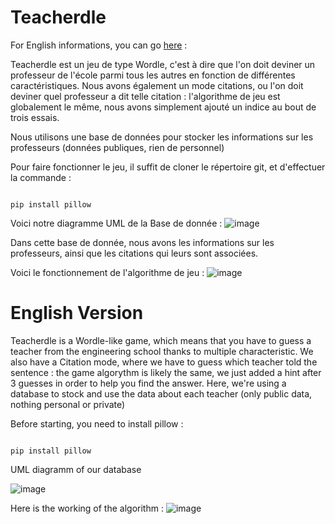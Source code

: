 # Teacherdle
For English informations, you can go [here](#English-Version) : 

Teacherdle est un jeu de type Wordle, c'est à dire que l'on doit deviner un professeur de l'école parmi tous les autres en fonction de différentes caractéristiques.
Nous avons également un mode citations, ou l'on doit deviner quel professeur a dit telle citation : l'algorithme de jeu est globalement le même, nous avons simplement ajouté un indice au bout de trois essais.

Nous utilisons une base de données pour stocker les informations sur les professeurs (données publiques, rien de personnel)

Pour faire fonctionner le jeu, il suffit de cloner le répertoire git, et d'effectuer la commande :
```

pip install pillow

```
Voici notre diagramme UML de la Base de donnée :
![image](https://github.com/user-attachments/assets/8e3337ae-208d-4614-b51c-7964583a9607)

Dans cette base de donnée, nous avons les informations sur les professeurs, ainsi que les citations qui leurs sont associées.


Voici le fonctionnement de l'algorithme de jeu :
![image](https://github.com/user-attachments/assets/b99424e1-ec4c-43c6-ae8e-da27575bf4c7)








<a name="English-Version"></a>
# English Version

Teacherdle is a Wordle-like game, which means that you have to guess a teacher from the engineering school thanks to multiple characteristic.
We also have a Citation mode, where we have to guess which teacher told the sentence : the game algorythm is likely the same, we just added a hint after 3 guesses in order to help you find the answer. 
Here, we're using a database to stock and use the data about each teacher (only public data, nothing personal or private)

Before starting, you need to install pillow : 
```

pip install pillow

```

UML diagramm of our database

![image](https://github.com/user-attachments/assets/9c019b0d-b48e-4b20-a8ad-12120b50a1fb)

Here is the working of the algorithm :
![image](https://github.com/user-attachments/assets/e392895d-105a-4cc7-89f5-a59f4730201e)




